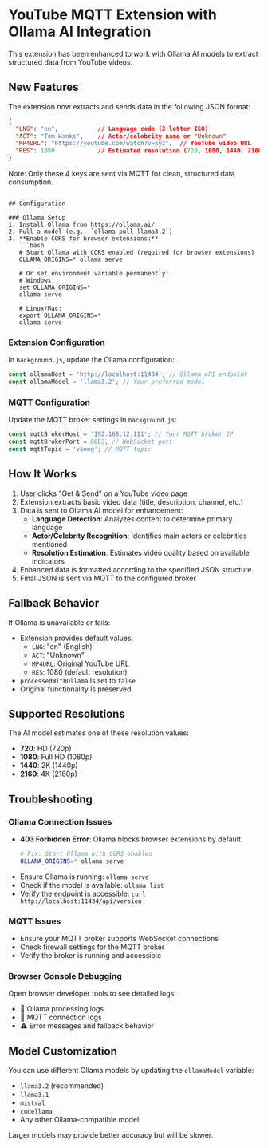 # YouTube MQTT Extension with Ollama AI Integration

This extension has been enhanced to work with Ollama AI models to extract structured data from YouTube videos.

## New Features

The extension now extracts and sends data in the following JSON format:
```json
{
  "LNG": "en",           // Language code (2-letter ISO)
  "ACT": "Tom Hanks",    // Actor/celebrity name or "Unknown"
  "MP4URL": "https://youtube.com/watch?v=xyz",  // YouTube video URL
  "RES": 1080            // Estimated resolution (720, 1080, 1440, 2160)
}
```

Note: Only these 4 keys are sent via MQTT for clean, structured data consumption.
```

## Configuration

### Ollama Setup
1. Install Ollama from https://ollama.ai/
2. Pull a model (e.g., `ollama pull llama3.2`)
3. **Enable CORS for browser extensions:**
   ```bash
   # Start Ollama with CORS enabled (required for browser extensions)
   OLLAMA_ORIGINS=* ollama serve
   
   # Or set environment variable permanently:
   # Windows:
   set OLLAMA_ORIGINS=*
   ollama serve
   
   # Linux/Mac:
   export OLLAMA_ORIGINS=*
   ollama serve
   ```

### Extension Configuration
In `background.js`, update the Ollama configuration:
```javascript
const ollamaHost = 'http://localhost:11434'; // Ollama API endpoint
const ollamaModel = 'llama3.2'; // Your preferred model
```

### MQTT Configuration
Update the MQTT broker settings in `background.js`:
```javascript
const mqttBrokerHost = '192.168.12.111'; // Your MQTT broker IP
const mqttBrokerPort = 8083; // WebSocket port
const mqttTopic = 'vsong'; // MQTT topic
```

## How It Works

1. User clicks "Get & Send" on a YouTube video page
2. Extension extracts basic video data (title, description, channel, etc.)
3. Data is sent to Ollama AI model for enhancement:
   - **Language Detection**: Analyzes content to determine primary language
   - **Actor/Celebrity Recognition**: Identifies main actors or celebrities mentioned
   - **Resolution Estimation**: Estimates video quality based on available indicators
4. Enhanced data is formatted according to the specified JSON structure
5. Final JSON is sent via MQTT to the configured broker

## Fallback Behavior

If Ollama is unavailable or fails:
- Extension provides default values:
  - `LNG`: "en" (English)
  - `ACT`: "Unknown"
  - `MP4URL`: Original YouTube URL
  - `RES`: 1080 (default resolution)
- `processedWithOllama` is set to `false`
- Original functionality is preserved

## Supported Resolutions

The AI model estimates one of these resolution values:
- **720**: HD (720p)
- **1080**: Full HD (1080p)
- **1440**: 2K (1440p)
- **2160**: 4K (2160p)

## Troubleshooting

### Ollama Connection Issues
- **403 Forbidden Error**: Ollama blocks browser extensions by default
  ```bash
  # Fix: Start Ollama with CORS enabled
  OLLAMA_ORIGINS=* ollama serve
  ```
- Ensure Ollama is running: `ollama serve`
- Check if the model is available: `ollama list`
- Verify the endpoint is accessible: `curl http://localhost:11434/api/version`

### MQTT Issues
- Ensure your MQTT broker supports WebSocket connections
- Check firewall settings for the MQTT broker
- Verify the broker is running and accessible

### Browser Console Debugging
Open browser developer tools to see detailed logs:
- 🤖 Ollama processing logs
- 📡 MQTT connection logs  
- ⚠️ Error messages and fallback behavior

## Model Customization

You can use different Ollama models by updating the `ollamaModel` variable:
- `llama3.2` (recommended)
- `llama3.1`
- `mistral`
- `codellama`
- Any other Ollama-compatible model

Larger models may provide better accuracy but will be slower.
